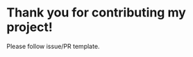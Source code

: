 Thank you for contributing my project!
=========================================

Please follow issue/PR template.
